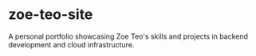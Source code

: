 # zoe-teo-site
A personal portfolio showcasing Zoe Teo's skills and projects in backend development and cloud infrastructure.
